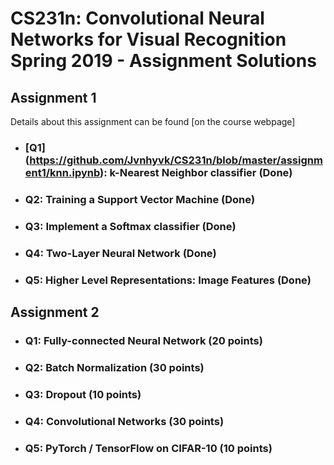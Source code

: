 # CS231n: Convolutional Neural Networks for Visual Recognition Spring 2019 - Assignment Solutions

## Assignment 1

Details about this assignment can be found [on the course webpage]

* ### [Q1] (https://github.com/Jvnhyvk/CS231n/blob/master/assignment1/knn.ipynb): k-Nearest Neighbor classifier (Done)

* ### Q2: Training a Support Vector Machine (Done)

* ### Q3: Implement a Softmax classifier (Done)

* ### Q4: Two-Layer Neural Network (Done)

* ### Q5: Higher Level Representations: Image Features (Done)

## Assignment 2

* ### Q1: Fully-connected Neural Network (20 points)

* ### Q2: Batch Normalization (30 points)

* ### Q3: Dropout (10 points)

* ### Q4: Convolutional Networks (30 points)

* ### Q5: PyTorch / TensorFlow on CIFAR-10 (10 points)
